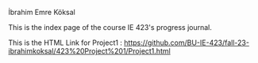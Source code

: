 İbrahim Emre Köksal

This is the index page of the course IE 423's progress journal.

This is the HTML Link for Project1 : https://github.com/BU-IE-423/fall-23-ibrahimkoksal/423%20Project%201/Project1.html 
